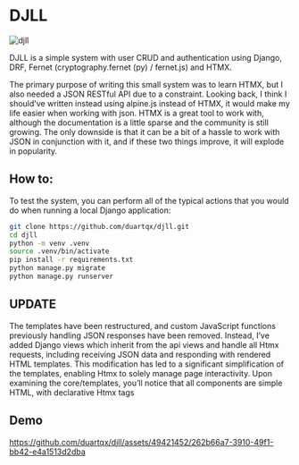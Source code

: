 # DJLL

![djll](https://github.com/duartqx/images/blob/main/djll.png?raw=true "djll")

DJLL is a simple system with user CRUD and authentication using Django, DRF, Fernet (cryptography.fernet (py) / fernet.js) and HTMX.

The primary purpose of writing this small system was to learn HTMX, but I also needed a JSON RESTful API due to a constraint. Looking back, I think I should've written instead using alpine.js instead of HTMX, it would make my life easier when working with json. 
HTMX is a great tool to work with, although the documentation is a little sparse and the community is still growing. The only downside is that it can be a bit of a hassle to work with JSON in conjunction with it, and if these two things improve, it will explode in popularity.

## How to:

To test the system, you can perform all of the typical actions that you would do when running a local Django application:

```bash
git clone https://github.com/duartqx/djll.git
cd djll
python -m venv .venv
source .venv/bin/activate
pip install -r requirements.txt
python manage.py migrate
python manage.py runserver
``` 

## UPDATE

The templates have been restructured, and custom JavaScript functions previously handling JSON responses have been removed. Instead, I’ve added Django views which inherit from the api views and handle all Htmx requests, including receiving JSON data and responding with rendered HTML templates. This modification has led to a significant simplification of the templates, enabling Htmx to solely manage page interactivity. Upon examining the core/templates, you’ll notice that all components are simple HTML, with declarative Htmx tags

## Demo

https://github.com/duartqx/djll/assets/49421452/262b66a7-3910-49f1-bb42-e4a1513d2dba




